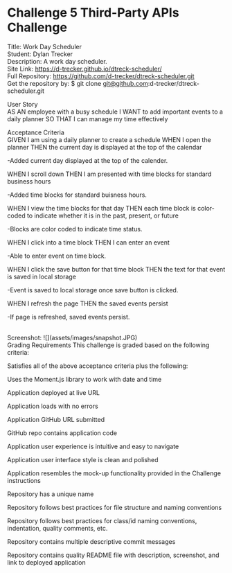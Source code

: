 # Challenge 5 Third-Party APIs Challenge

Title: Work Day Scheduler </br>
Student: Dylan Trecker</br>
Description: A work day scheduler.</br>
Site Link: https://d-trecker.github.io/dtreck-scheduler/ </br>
Full Repository: https://github.com/d-trecker/dtreck-scheduler.git </br>
Get the repository by: $ git clone git@github.com:d-trecker/dtreck-scheduler.git </br>

User Story </br>
AS AN employee with a busy schedule
I WANT to add important events to a daily planner
SO THAT I can manage my time effectively

Acceptance Criteria </br>
GIVEN I am using a daily planner to create a schedule
WHEN I open the planner
THEN the current day is displayed at the top of the calendar

-Added current day displayed at the top of the calender.

WHEN I scroll down
THEN I am presented with time blocks for standard business hours

-Added time blocks for standard buisness hours.

WHEN I view the time blocks for that day
THEN each time block is color-coded to indicate whether it is in the past, present, or future

-Blocks are color coded to indicate time status.

WHEN I click into a time block
THEN I can enter an event

-Able to enter event on time block.

WHEN I click the save button for that time block
THEN the text for that event is saved in local storage

-Event is saved to local storage once save button is clicked.

WHEN I refresh the page
THEN the saved events persist

-If page is refreshed, saved events persist.

</br>
Screenshot: 
![](assets/images/snapshot.JPG)
</br>
Grading Requirements
This challenge is graded based on the following criteria:  </br>

Satisfies all of the above acceptance criteria plus the following:

Uses the Moment.js library to work with date and time

Application deployed at live URL

Application loads with no errors

Application GitHub URL submitted

GitHub repo contains application code

Application user experience is intuitive and easy to navigate

Application user interface style is clean and polished

Application resembles the mock-up functionality provided in the Challenge instructions

Repository has a unique name

Repository follows best practices for file structure and naming conventions

Repository follows best practices for class/id naming conventions, indentation, quality comments, etc.

Repository contains multiple descriptive commit messages

Repository contains quality README file with description, screenshot, and link to deployed application
